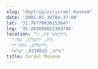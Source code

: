 ```yaml
---
slug: "daytrip/zz/israel-museum"
date: '2001-01-30T04:37:00'
lat: '31.76770636152647'
lng: '35.203698652343746'
location: "יהושוע יבין, ני\
  ות, ירושלים, נפת י\
  רושלים, מחוז ירו\
  שלים, 9218812, ישראל"
title: Israel Museum
---
```



